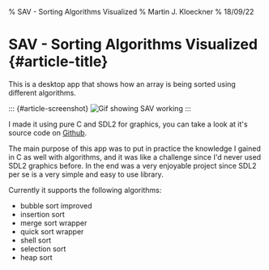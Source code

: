 % SAV - Sorting Algorithms Visualized
% Martin J. Kloeckner
% 18/09/22

# SAV - Sorting Algorithms Visualized {#article-title}

This is a desktop app that shows how an array is being sorted using different algorithms.

::: {#article-screenshot}
![](sav.gif "Gif showing SAV working")
:::

I made it using pure C and SDL2 for graphics, you can take a look at it's source code on [Github](https://github.com/mjkloeckner/sav).

The main purpose of this app was to put in practice the knowledge I gained in C as well with algorithms, and it was like a challenge since I'd never used SDL2 graphics before. In the end was a very enjoyable project since SDL2 per se is a very simple and easy to use library.


Currently it supports the following algorithms:

* bubble sort improved
* insertion sort
* merge sort wrapper
* quick sort wrapper
* shell sort
* selection sort
* heap sort

